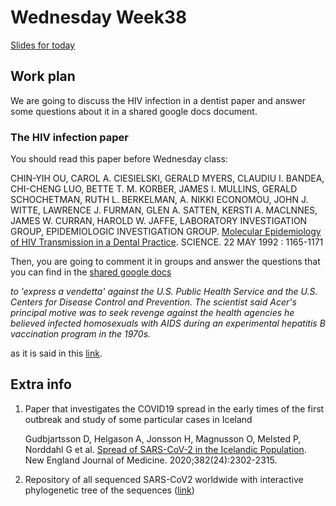 # Wednesday Week38

[Slides for today](https://github.com/Bjarke-M/Evolutionary_Thinking_2023/blob/main/week38/Wednesday/wed_20092023_et_ta.pptx)

## Work plan

We are going to discuss the HIV infection in a dentist paper and answer some questions about it in a shared google docs document.

### The HIV infection paper

You should read this paper before Wednesday class:

CHIN-YIH OU, CAROL A. CIESIELSKI, GERALD MYERS, CLAUDIU I. BANDEA, CHI-CHENG LUO, BETTE T. M. KORBER, JAMES I. MULLINS, GERALD SCHOCHETMAN, RUTH L. BERKELMAN, A. NIKKI ECONOMOU, JOHN J. WITTE, LAWRENCE J. FURMAN, GLEN A. SATTEN, KERSTI A. MACLNNES, JAMES W. CURRAN, HAROLD W. JAFFE, LABORATORY INVESTIGATION GROUP, EPIDEMIOLOGIC INVESTIGATION GROUP. [Molecular Epidemiology of HIV Transmission in a Dental Practice](https://science.sciencemag.org/content/256/5060/1165). SCIENCE. 22 MAY 1992 : 1165-1171

Then, you are going to comment it in groups and answer the questions that you can find in the [shared google docs](https://docs.google.com/document/d/1-jn3ccbAS8SrDuAIGvly4jx2Wusy-PiiNp2aCQrlha8/edit?usp=sharing)


*to 'express a vendetta' against the U.S. Public Health Service and the U.S. Centers for Disease Control and Prevention. The scientist said Acer's principal motive was to seek revenge against the health agencies he believed infected homosexuals with AIDS during an experimental hepatitis B vaccination program in the 1970s.*

as it is said in this [link](https://www.upi.com/Archives/1994/08/31/Study-AIDS-dentist-likely-serial-killer/1726778305600/).

## Extra info

1. Paper that investigates the COVID19 spread in the early times of the first outbreak and study of some particular cases in Iceland

    Gudbjartsson D, Helgason A, Jonsson H, Magnusson O, Melsted P, Norddahl G et al. [Spread of SARS-CoV-2 in the Icelandic Population](https://www.nejm.org/doi/full/10.1056/NEJMoa2006100). New England Journal of Medicine. 2020;382(24):2302-2315.

2. Repository of all sequenced SARS-CoV2 worldwide with interactive phylogenetic tree of the sequences ([link](https://nextstrain.org/ncov/global))
